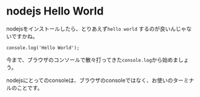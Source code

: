 # nodejs Hello World

nodejsをインストールしたら、とりあえず`hello world` するのが良いんじゃないですかね。

```
console.log('Hello World');
```

今まで、ブラウザのコンソールで散々打ってきた`console.log`から始めましょう。

nodejsにとってのconsoleは、ブラウザのconsoleではなく、お使いのターミナルのことです。